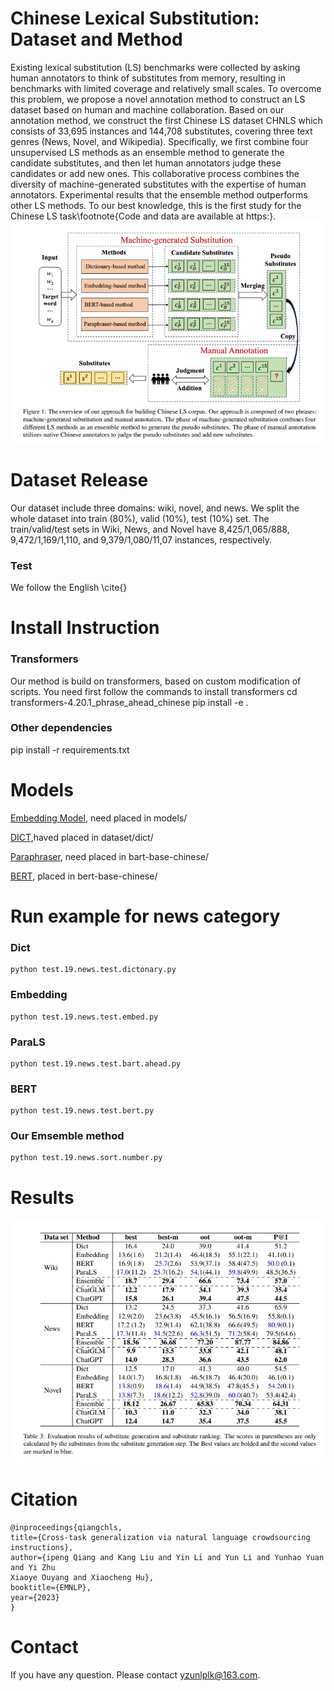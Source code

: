 # Chinese Lexical Substitution: Dataset and Method
Existing lexical substitution (LS) benchmarks were collected by asking human annotators to think of substitutes from memory, resulting in benchmarks with limited coverage and relatively small scales. To overcome this problem, we propose a novel annotation method to construct an LS dataset based on human and machine collaboration. Based on our annotation method, we construct the first Chinese LS dataset CHNLS which consists of 33,695 instances and 144,708 substitutes, covering three text genres (News, Novel, and Wikipedia). Specifically, we first combine four unsupervised LS methods as an ensemble method to generate the candidate substitutes, and then let human annotators judge these candidates or add new ones. This collaborative process combines the diversity of machine-generated substitutes with the expertise of human annotators. Experimental results that the ensemble method outperforms other LS methods. To our best knowledge, this is the first study for the Chinese LS task\footnote{Code and data are available at https:}. 
![](overview.jpg)

# Dataset Release
Our dataset include three domains: wiki, novel, and news. We split the whole dataset  into train (80%), valid (10%), test (10%) set. The train/valid/test sets in Wiki, News, and Novel have 8,425/1,065/888, 9,472/1,169/1,110, and 9,379/1,080/11,07 instances, respectively.

### Test 
We follow the English \cite{}


# Install Instruction
### Transformers
Our method is build on transformers, based on custom modification of scripts. You need first follow the commands to install transformers
cd transformers-4.20.1_phrase_ahead_chinese
pip install -e .

### Other dependencies

pip install -r requirements.txt

# Models 

 [Embedding Model](https://github.com/Embedding/Chinese-Word-Vectors), need placed in models/

[DICT](https://pan.baidu.com/share/link?shareid=2858555949&uk=2738088569),haved placed in dataset/dict/

[Paraphraser](https://drive.google.com/file/d/1pXYDbVJQnVzjcLwGJzSWbX0dFtBqRStm/view?usp=sharing), need placed in bart-base-chinese/


[BERT](https://huggingface.co/bert-base-chinese), placed in bert-base-chinese/



# Run example for news category 

### Dict
```
python test.19.news.test.dictonary.py
```

### Embedding 
```
python test.19.news.test.embed.py
```
### ParaLS

```
python test.19.news.test.bart.ahead.py
```

### BERT
```
python test.19.news.test.bert.py
```

### Our Emsemble method
```
python test.19.news.sort.number.py
```

# Results
![](results.jpg)


# Citation
```
@inproceedings{qiangchls,
title={Cross-task generalization via natural language crowdsourcing instructions},
author={ipeng Qiang and Kang Liu and Yin Li and Yun Li and Yunhao Yuan and Yi Zhu
Xiaoye Ouyang and Xiaocheng Hu},
booktitle={EMNLP},
year={2023}
}
```

# Contact

If you have any question. Please contact yzunlplk@163.com.
